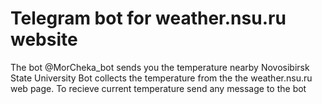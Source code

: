 # Telegram bot for weather.nsu.ru website

The bot @MorCheka_bot sends you the temperature nearby Novosibirsk State University
Bot collects the temperature from the the weather.nsu.ru web page.
To recieve current temperature send any message to the bot
